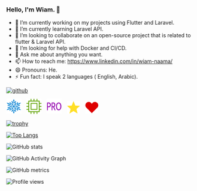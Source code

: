 ### Hello, I'm Wiam. 👋



- 🔭 I’m currently working on my projects using Flutter and Laravel.
- 🌱 I’m currently learning Laravel API.
- 👯 I’m looking to collaborate on an open-source project that is related to flutter & Laravel API.
- 🤔 I’m looking for help with Docker and CI/CD.
- 💬 Ask me about anything you want.
- 📫 How to reach me: https://www.linkedin.com/in/wiam-naama/
- 😄 Pronouns: He.
- ⚡ Fun fact:  I speak 2 languages ( English, Arabic).

[<img src='https://cdn.jsdelivr.net/npm/simple-icons@3.0.1/icons/github.svg' alt='github' height='40'>](https://github.com/WiamNaama)  

<a href='https://archiveprogram.github.com/'><img src='https://raw.githubusercontent.com/acervenky/animated-github-badges/master/assets/acbadge.gif' width='40' height='40'></a> <a href='https://docs.github.com/en/developers'><img src='https://raw.githubusercontent.com/acervenky/animated-github-badges/master/assets/devbadge.gif' width='40' height='40'></a> <a href='https://github.com/pricing'><img src='https://raw.githubusercontent.com/acervenky/animated-github-badges/master/assets/pro.gif' width='40' height='40'></a> <a href='https://stars.github.com/'><img src='https://raw.githubusercontent.com/acervenky/animated-github-badges/master/assets/starbadge.gif' width='35' height='35'></a> <a href='https://docs.github.com/en/github/supporting-the-open-source-community-with-github-sponsors'><img src='https://raw.githubusercontent.com/acervenky/animated-github-badges/master/assets/sponsorbadge.gif' width='35' height='35'></a> 

[![trophy](https://github-profile-trophy.vercel.app/?username=WiamNaama)](https://github.com/ryo-ma/github-profile-trophy)

[![Top Langs](https://github-readme-stats.vercel.app/api/top-langs/?username=WiamNaama)](https://github.com/anuraghazra/github-readme-stats)

![GitHub stats](https://github-readme-stats.vercel.app/api?username=WiamNaama&show_icons=true)  

![GitHub Activity Graph](https://activity-graph.herokuapp.com/graph?username=WiamNaama)  

![GitHub metrics](https://metrics.lecoq.io/WiamNaama)  

![Profile views](https://gpvc.arturio.dev/WiamNaama)  



